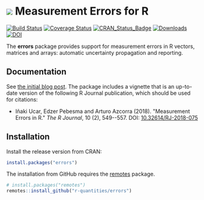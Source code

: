 # <img src="https://avatars1.githubusercontent.com/u/32303769?s=40&v=4"> Measurement Errors for R

<!-- badges: start -->
[![Build Status](https://github.com/r-quantities/errors/workflows/build/badge.svg)](https://github.com/r-quantities/errors/actions)
[![Coverage Status](https://codecov.io/gh/r-quantities/errors/branch/master/graph/badge.svg)](https://app.codecov.io/gh/r-quantities/errors)
[![CRAN\_Status\_Badge](https://www.r-pkg.org/badges/version/errors)](https://cran.r-project.org/package=errors)
[![Downloads](https://cranlogs.r-pkg.org/badges/errors)](https://cran.r-project.org/package=errors)
[![DOI](https://img.shields.io/badge/doi-10.32614/RJ--2018--075-informational.svg)](https://doi.org/10.32614/RJ-2018-075)
<!-- badges: end -->

The **errors** package provides support for measurement errors in R
vectors, matrices and arrays: automatic uncertainty propagation and
reporting.

## Documentation

See [the initial blog post](https://www.enchufa2.es/archives/errors-0-0-1.html).
The package includes a vignette that is an up-to-date version of the following
R Journal publication, which should be used for citations:

- Iñaki Ucar, Edzer Pebesma and Arturo Azcorra (2018). "Measurement Errors in R." _The R Journal_, 10 (2), 549--557. DOI: [10.32614/RJ-2018-075](https://doi.org/10.32614/RJ-2018-075)

## Installation

Install the release version from CRAN:

``` r
install.packages("errors")
```

The installation from GitHub requires the
[remotes](https://cran.r-project.org/package=remotes) package.

```r
# install.packages("remotes")
remotes::install_github("r-quantities/errors")
```
